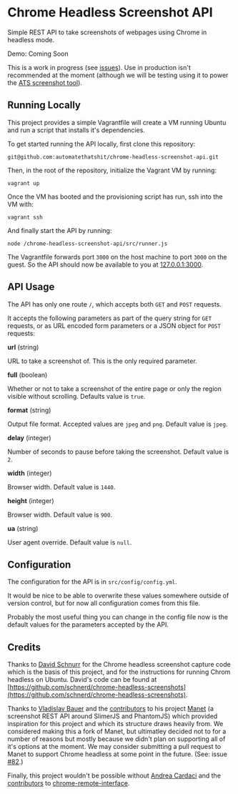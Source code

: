 # Chrome Headless Screenshot API

Simple REST API to take screenshots of webpages using Chrome in headless mode.

Demo: Coming Soon

This is a work in progress (see [issues](https://github.com/automatethatshit/chrome-headless-screenshot-api/issues)). Use in production isn't recommended at the moment (although we will be testing using it to power the [ATS screenshot tool](https://automatethatshit.com/lab/website-screenshot)).

## Running Locally

This project provides a simple Vagrantfile will create a VM running Ubuntu and run a script that installs it's dependencies.

To get started running the API locally, first clone this repository:

	git@github.com:automatethatshit/chrome-headless-screenshot-api.git

Then, in the root of the repository, initialize the Vagrant VM by running:

	vagrant up

Once the VM has booted and the provisioning script has run, ssh into the VM with:

	vagrant ssh

And finally start the API by running:

	node /chrome-headless-screenshot-api/src/runner.js

The Vagrantfile forwards port `3000` on the host machine to port `3000` on the guest. So the API should now be available to you at [127.0.0.1:3000](http://127.0.0.1:3000).

## API Usage

The API has only one route `/`, which accepts both `GET` and `POST` requests. 

It accepts the following parameters as part of the query string for `GET` requests, or as URL encoded form parameters or a JSON object for `POST` requests:

**url** (string)

URL to take a screenshot of. This is the only required parameter.

**full** (boolean)

Whether or not to take a screenshot of the entire page or only the region visible without scrolling. Defaults value is `true`.

**format** (string)

Output file format. Accepted values are `jpeg` and `png`. Default value is `jpeg`.

**delay** (integer)

Number of seconds to pause before taking the screenshot. Default value is `2`.

**width** (integer)

Browser width. Default value is `1440`.

**height** (integer)

Browser width. Default value is `900`.

**ua** (string)

User agent override. Default value is `null`.

## Configuration

The configuration for the API is in `src/config/config.yml`.

It would be nice to be able to overwrite these values somewhere outside of version control, but for now all configuration comes from this file.

Probably the most useful thing you can change in the config file now is the default values for the parameters accepted by the API.

## Credits

Thanks to [David Schnurr](https://github.com/schnerd) for the Chrome headless screenshot capture code which is the basis of this project, and for the instructions for running Chrom headless on Ubuntu. David's code can be found at [https://github.com/schnerd/chrome-headless-screenshots](https://github.com/schnerd/chrome-headless-screenshots).

Thanks to [Vladislav Bauer](https://github.com/vbauer) and the [contributors](https://github.com/vbauer/manet/graphs/contributors) to his project [Manet](https://github.com/vbauer/manet) (a screenshot REST API around SlimerJS and PhantomJS) which provided inspiration for this project and which its structure draws heavily from. We considered making this a fork of Manet, but ultimatley decided not to for a number of reasons but mostly because we didn't plan on supporting all of it's options at the moment. We may consider submitting a pull request to Manet to support Chrome headless at some point in the future. (See: issue [#82](https://github.com/vbauer/manet/issues/82).)

Finally, this project wouldn't be possible without [Andrea Cardaci](https://github.com/cyrus-and) and the [contributors](https://github.com/cyrus-and/chrome-remote-interface/graphs/contributors) to [chrome-remote-interface](https://github.com/cyrus-and/chrome-remote-interface).
